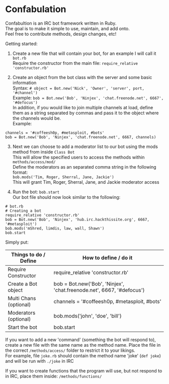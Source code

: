 Confabulation
=============

Confabultion is an IRC bot framework written in Ruby.<br>
The goal is to make it simple to use, maintain, and add onto.<br>
Feel free to contribute methods, design changes, etc!

Getting started:

  1. Create a new file that will contain your bot, for an example I will call it ```bot.rb```<br>
Require the constructor from the main file: ```require_relative 'constructor.rb'```


  2. Create an object from the bot class with the server and some basic information<br>
Syntax:  ```# object = Bot.new('Nick', 'Owner', 'server', port, '#channel')```<br>
Example: ```bob = Bot.new('Bob', 'Ninjex', 'chat.freenode.net', 6667', '#defocus')```<br>
In addition, if you would like to join multiple channels at load, define them as a string separated by commas and pass it to the object where the channels would be.<br>
  Example:<br>
  ```
  channels = '#coffeesh0p, #metasploit, #bots'
  bob = Bot.new('Bob', 'Ninjex', 'chat.freenode.net', 6667, channels)
  ``` 


  3. Next we can choose to add a moderator list to our bot using the mods method from inside ```Class Bot```<br>
This will allow the specified users to access the methods within ```methods/access/mod/```<br>
Define the moderators as an separated comma string in the following format:<br>
```bob.mods('Tim, Roger, Sherral, Jane, Jackie')```<br>
This will grant Tim, Roger, Sherral, Jane, and Jackie moderator access

  4. Run the bot: ```bob.start```<br>
Our bot file should now look similar to the following:
```
# bot.rb
# Creating a bot
require_relative 'constructor.rb'
bob = Bot.new('Bob', 'Ninjex', 'hub.irc.hackthissite.org', 6667, '#metasploit')
bob.mods('mShred, limdis, law, wall, Shawn')
bob.start
```
Simply put:

Things to do / Define  | How to define / do it
---------------------- | ----------------------------------------------------------------------
Require Constructor    | require_relative 'constructor.rb'
Create a Bot object    | bob = Bot.new('Bob', 'Ninjex', 'chat.freenode.net', 6667, '#defocus')
Multi Chans (optional) | channels = '#coffeesh0p, #metasploit, #bots'
Moderators (optional)  | bob.mods('john', 'doe', 'bill')
Start the bot          | bob.start

If you want to add a new 'command' (something the bot will respond to), create a new file with the same name as the method name. Place the file in the correct ```/methods/access/``` folder to restrict it to your likings.<br>
For example, file ```joke.rb``` should contain the method name 'joke' (```def joke```) and will be run with ```./joke``` in IRC

If you want to create functions that the program will use, but not respond to in IRC, place them inside: ```/methods/functions/```
